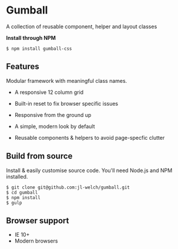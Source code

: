 # Gumball

A collection of reusable component, helper and layout classes

**Install through NPM**

```shell
$ npm install gumball-css
```

## Features

Modular framework with meaningful class names.

* A responsive 12 column grid

* Built-in reset to fix browser specific issues

* Responsive from the ground up

* A simple, modern look by default

* Reusable components & helpers to avoid page-specfic clutter

## Build from source

Install & easily customise source code. You'll need Node.js and NPM installed.

```shell
$ git clone git@github.com:jl-welch/gumball.git
$ cd gumball
$ npm install
$ gulp
```

## Browser support

* IE 10+
* Modern browsers